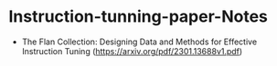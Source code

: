# Instruction-tunning-paper-Notes
  - The Flan Collection: Designing Data and Methods for Effective Instruction Tuning (https://arxiv.org/pdf/2301.13688v1.pdf)

